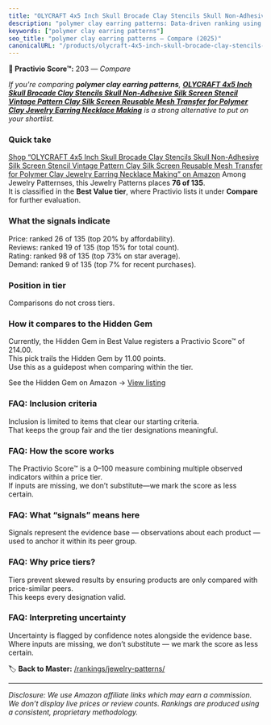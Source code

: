 ```yaml
---
title: "OLYCRAFT 4x5 Inch Skull Brocade Clay Stencils Skull Non-Adhesive Silk Screen Stencil Vintage Pattern Clay Silk Screen Reusable Mesh Transfer for Polymer Clay Jewelry Earring Necklace Making"
description: "polymer clay earring patterns: Data-driven ranking using the Practivio Score™. Positioned by quality, value, demand, findability, momentum."
keywords: ["polymer clay earring patterns"]
seo_title: "polymer clay earring patterns — Compare (2025)"
canonicalURL: "/products/olycraft-4x5-inch-skull-brocade-clay-stencils-skull-non-adhesive-silk-screen-stencil-vintage-pattern-clay-silk-screen-reusable-mesh-transfer-for-polymer-clay-jewelry-earring-necklace-making-B0C3M1TM8G/"
---
```


**🛒 Practivio Score™:** 203 — _Compare_


*If you're comparing **polymer clay earring patterns**, **[OLYCRAFT 4x5 Inch Skull Brocade Clay Stencils Skull Non-Adhesive Silk Screen Stencil Vintage Pattern Clay Silk Screen Reusable Mesh Transfer for Polymer Clay Jewelry Earring Necklace Making](https://www.amazon.com/dp/B0C3M1TM8G?tag=practivio-20)** is a strong alternative to put on your shortlist.*
### Quick take
[Shop “OLYCRAFT 4x5 Inch Skull Brocade Clay Stencils Skull Non-Adhesive Silk Screen Stencil Vintage Pattern Clay Silk Screen Reusable Mesh Transfer for Polymer Clay Jewelry Earring Necklace Making” on Amazon](https://www.amazon.com/dp/B0C3M1TM8G?tag=practivio-20)
Among Jewelry Patternses, this Jewelry Patterns places **76 of 135**.  
It is classified in the **Best Value tier**, where Practivio lists it under **Compare** for further evaluation.

### What the signals indicate
Price: ranked 26 of 135 (top 20% by affordability).  
Reviews: ranked 19 of 135 (top 15% for total count).  
Rating: ranked 98 of 135 (top 73% on star average).  
Demand: ranked 9 of 135 (top 7% for recent purchases).

### Position in tier
Comparisons do not cross tiers.

### How it compares to the Hidden Gem
Currently, the Hidden Gem in Best Value registers a Practivio Score™ of 214.00.  
This pick trails the Hidden Gem by 11.00 points.  
Use this as a guidepost when comparing within the tier.  

See the Hidden Gem on Amazon → [View listing](https://www.amazon.com/dp/B093FGF24C?tag=practivio-20)

### FAQ: Inclusion criteria
Inclusion is limited to items that clear our starting criteria.  
That keeps the group fair and the tier designations meaningful.

### FAQ: How the score works
The Practivio Score™ is a 0–100 measure combining multiple observed indicators within a price tier.  
If inputs are missing, we don’t substitute—we mark the score as less certain.

### FAQ: What “signals” means here
Signals represent the evidence base — observations about each product — used to anchor it within its peer group.

### FAQ: Why price tiers?
Tiers prevent skewed results by ensuring products are only compared with price-similar peers.  
This keeps every designation valid.

### FAQ: Interpreting uncertainty
Uncertainty is flagged by confidence notes alongside the evidence base.  
Where inputs are missing, we don’t substitute — we mark the score as less certain.

<!-- Missing template for Compare/CompareWithinPriceClass -->


🏷️ **Back to Master:** [/rankings/jewelry-patterns/](/rankings/jewelry-patterns/)

---
_Disclosure: We use Amazon affiliate links which may earn a commission. We don’t display live prices or review counts. Rankings are produced using a consistent, proprietary methodology._
